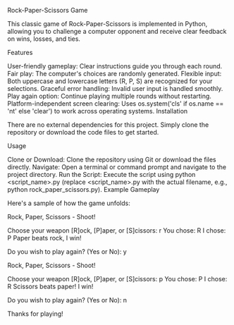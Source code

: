 Rock-Paper-Scissors Game

This classic game of Rock-Paper-Scissors is implemented in Python, allowing you to challenge a computer opponent and receive clear feedback on wins, losses, and ties.

Features

User-friendly gameplay: Clear instructions guide you through each round.
Fair play: The computer's choices are randomly generated.
Flexible input: Both uppercase and lowercase letters (R, P, S) are recognized for your selections.
Graceful error handling: Invalid user input is handled smoothly.
Play again option: Continue playing multiple rounds without restarting.
Platform-independent screen clearing: Uses os.system('cls' if os.name == 'nt' else 'clear') to work across operating systems.
Installation

There are no external dependencies for this project. Simply clone the repository or download the code files to get started.

Usage

Clone or Download: Clone the repository using Git or download the files directly.
Navigate: Open a terminal or command prompt and navigate to the project directory.
Run the Script: Execute the script using python <script_name>.py (replace <script_name>.py with the actual filename, e.g., python rock_paper_scissors.py).
Example Gameplay

Here's a sample of how the game unfolds:

Rock, Paper, Scissors - Shoot!

Choose your weapon [R]ock, [P]aper, or [S]cissors: r
You chose: R
I chose: P
Paper beats rock, I win!

Do you wish to play again? (Yes or No): y

Rock, Paper, Scissors - Shoot!

Choose your weapon [R]ock, [P]aper, or [S]cissors: p
You chose: P
I chose: R
Scissors beats paper! I win!

Do you wish to play again? (Yes or No): n

Thanks for playing!
